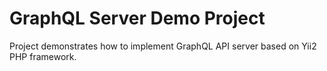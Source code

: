 GraphQL Server Demo Project
============================

Project demonstrates how to implement GraphQL API server based on Yii2 PHP framework.